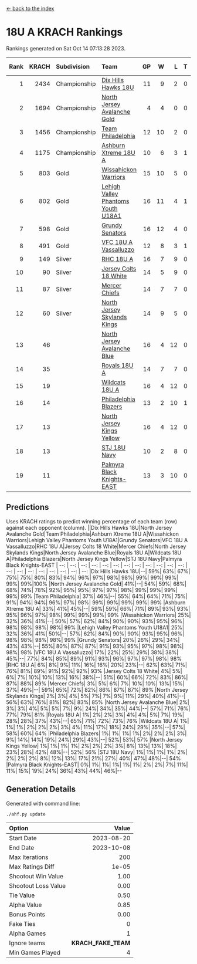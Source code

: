 [<- back to the index](readme.md)
# 18U A KRACH Rankings
Rankings generated on Sat Oct 14 07:13:28 2023.

Rank|KRACH|Subdivision|Team|GP|W|L|T|OTW|OTL|SoS|Exp Wins|Win Diff
---:|---:|:---|:---|---:|---:|---:|---:|---:|---:|---:|---:|---:
1|2434|Championship|[Dix Hills Hawks 18U](https://gamesheetstats.com/seasons/3659/teams/140731/schedule)|11|9|2|0|0|0|620|9.8|-0.0
2|1694|Championship|[North Jersey Avalanche Gold](https://gamesheetstats.com/seasons/3659/teams/140737/schedule)|4|4|0|0|0|0|53|4.9|0.0
3|1456|Championship|[Team Philadelphia](https://gamesheetstats.com/seasons/3659/teams/140745/schedule)|12|10|2|0|0|0|512|10.8|-0.0
4|1175|Championship|[Ashburn Xtreme 18U A](https://gamesheetstats.com/seasons/3659/teams/140730/schedule)|10|6|3|1|1|0|732|7.3|-0.0
5|803|Gold|[Wissahickon Warriors](https://gamesheetstats.com/seasons/3659/teams/140748/schedule)|15|10|5|0|0|0|675|10.8|-0.0
6|802|Gold|[Lehigh Valley Phantoms Youth U18A1](https://gamesheetstats.com/seasons/3659/teams/140734/schedule)|16|11|4|1|0|0|519|12.3|-0.0
7|598|Gold|[Grundy Senators](https://gamesheetstats.com/seasons/3659/teams/140732/schedule)|16|12|4|0|0|0|426|12.8|-0.0
8|491|Gold|[VFC 18U A Vassalluzzo](https://gamesheetstats.com/seasons/3659/teams/140746/schedule)|12|8|3|1|2|1|349|9.3|-0.0
9|149|Silver|[RHC 18U A](https://gamesheetstats.com/seasons/3659/teams/140742/schedule)|16|7|9|0|0|0|536|7.8|-0.0
10|90|Silver|[Jersey Colts 18 White](https://gamesheetstats.com/seasons/3659/teams/140733/schedule)|14|5|9|0|0|2|606|5.9|0.0
11|87|Silver|[Mercer Chiefs](https://gamesheetstats.com/seasons/3659/teams/140735/schedule)|14|7|7|0|0|0|313|7.9|0.0
12|60|Silver|[North Jersey Skylands Kings](https://gamesheetstats.com/seasons/3659/teams/140739/schedule)|14|9|5|0|0|1|144|9.9|0.0
13|46||[North Jersey Avalanche Blue](https://gamesheetstats.com/seasons/3659/teams/140736/schedule)|16|4|12|0|0|0|652|4.9|0.0
14|35||[Royals 18U A](https://gamesheetstats.com/seasons/3659/teams/140743/schedule)|14|7|7|0|1|0|167|7.9|0.0
15|19||[Wildcats 18U A](https://gamesheetstats.com/seasons/3659/teams/140747/schedule)|16|4|12|0|0|1|329|4.9|0.0
16|14||[Philadelphia Blazers](https://gamesheetstats.com/seasons/3659/teams/140741/schedule)|13|2|10|1|0|2|291|3.4|0.0
17|13||[North Jersey Kings Yellow](https://gamesheetstats.com/seasons/3659/teams/140738/schedule)|16|4|12|0|1|0|132|4.9|0.0
18|13||[STJ 18U Navy](https://gamesheetstats.com/seasons/3659/teams/140744/schedule)|10|2|8|0|0|0|344|2.9|0.0
19|11||[Palmyra Black Knights-EAST](https://gamesheetstats.com/seasons/3659/teams/140740/schedule)|13|3|10|0|2|0|217|3.9|0.0

## Predictions
Uses KRACH ratings to predict winning percentage of each team (row) against each opponent (column).
||Dix Hills Hawks 18U|North Jersey Avalanche Gold|Team Philadelphia|Ashburn Xtreme 18U A|Wissahickon Warriors|Lehigh Valley Phantoms Youth U18A1|Grundy Senators|VFC 18U A Vassalluzzo|RHC 18U A|Jersey Colts 18 White|Mercer Chiefs|North Jersey Skylands Kings|North Jersey Avalanche Blue|Royals 18U A|Wildcats 18U A|Philadelphia Blazers|North Jersey Kings Yellow|STJ 18U Navy|Palmyra Black Knights-EAST
| --: | --: | --: | --: | --: | --: | --: | --: | --: | --: | --: | --: | --: | --: | --: | --: | --: | --: | --: | --: 
|Dix Hills Hawks 18U|--| 59%| 63%| 67%| 75%| 75%| 80%| 83%| 94%| 96%| 97%| 98%| 98%| 99%| 99%| 99%| 99%| 99%|100%
|North Jersey Avalanche Gold| 41%|--| 54%| 59%| 68%| 68%| 74%| 78%| 92%| 95%| 95%| 97%| 97%| 98%| 99%| 99%| 99%| 99%| 99%
|Team Philadelphia| 37%| 46%|--| 55%| 64%| 64%| 71%| 75%| 91%| 94%| 94%| 96%| 97%| 98%| 99%| 99%| 99%| 99%| 99%
|Ashburn Xtreme 18U A| 33%| 41%| 45%|--| 59%| 59%| 66%| 71%| 89%| 93%| 93%| 95%| 96%| 97%| 98%| 99%| 99%| 99%| 99%
|Wissahickon Warriors| 25%| 32%| 36%| 41%|--| 50%| 57%| 62%| 84%| 90%| 90%| 93%| 95%| 96%| 98%| 98%| 98%| 98%| 99%
|Lehigh Valley Phantoms Youth U18A1| 25%| 32%| 36%| 41%| 50%|--| 57%| 62%| 84%| 90%| 90%| 93%| 95%| 96%| 98%| 98%| 98%| 98%| 99%
|Grundy Senators| 20%| 26%| 29%| 34%| 43%| 43%|--| 55%| 80%| 87%| 87%| 91%| 93%| 95%| 97%| 98%| 98%| 98%| 98%
|VFC 18U A Vassalluzzo| 17%| 22%| 25%| 29%| 38%| 38%| 45%|--| 77%| 84%| 85%| 89%| 91%| 93%| 96%| 97%| 97%| 98%| 98%
|RHC 18U A|  6%|  8%|  9%| 11%| 16%| 16%| 20%| 23%|--| 62%| 63%| 71%| 76%| 81%| 89%| 91%| 92%| 92%| 93%
|Jersey Colts 18 White|  4%|  5%|  6%|  7%| 10%| 10%| 13%| 16%| 38%|--| 51%| 60%| 66%| 72%| 83%| 86%| 87%| 88%| 89%
|Mercer Chiefs|  3%|  5%|  6%|  7%| 10%| 10%| 13%| 15%| 37%| 49%|--| 59%| 65%| 72%| 82%| 86%| 87%| 87%| 89%
|North Jersey Skylands Kings|  2%|  3%|  4%|  5%|  7%|  7%|  9%| 11%| 29%| 40%| 41%|--| 56%| 63%| 76%| 81%| 82%| 83%| 85%
|North Jersey Avalanche Blue|  2%|  3%|  3%|  4%|  5%|  5%|  7%|  9%| 24%| 34%| 35%| 44%|--| 57%| 71%| 76%| 77%| 79%| 81%
|Royals 18U A|  1%|  2%|  2%|  3%|  4%|  4%|  5%|  7%| 19%| 28%| 28%| 37%| 43%|--| 65%| 71%| 72%| 73%| 76%
|Wildcats 18U A|  1%|  1%|  1%|  2%|  2%|  2%|  3%|  4%| 11%| 17%| 18%| 24%| 29%| 35%|--| 57%| 58%| 60%| 64%
|Philadelphia Blazers|  1%|  1%|  1%|  1%|  2%|  2%|  2%|  3%|  9%| 14%| 14%| 19%| 24%| 29%| 43%|--| 52%| 53%| 57%
|North Jersey Kings Yellow|  1%|  1%|  1%|  1%|  2%|  2%|  2%|  3%|  8%| 13%| 13%| 18%| 23%| 28%| 42%| 48%|--| 52%| 56%
|STJ 18U Navy|  1%|  1%|  1%|  1%|  2%|  2%|  2%|  2%|  8%| 12%| 13%| 17%| 21%| 27%| 40%| 47%| 48%|--| 54%
|Palmyra Black Knights-EAST|  0%|  1%|  1%|  1%|  1%|  1%|  2%|  2%|  7%| 11%| 11%| 15%| 19%| 24%| 36%| 43%| 44%| 46%|--

## Generation Details

Generated with command line:
```
./ahf.py update
```

| Option | Value |
| :----- | ----: |
| Start Date | 2023-08-20 |
| End Date | 2023-10-08 |
| Max Iterations | 200 |
| Max Ratings Diff | 1e-05 |
| Shootout Win Value | 1.00 |
| Shootout Loss Value | 0.00 |
| Tie Value | 0.50 |
| Alpha Value | 0.85 |
| Bonus Points | 0.00 |
| Fake Ties | 0 |
| Alpha Games | 1 |
| Ignore teams | __KRACH_FAKE_TEAM__ |
| Min Games Played | 4 |

